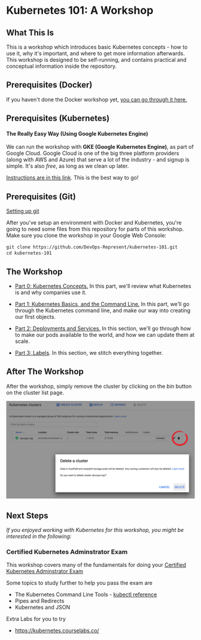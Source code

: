# Kubernetes 101: A Workshop

## What This Is

This is a workshop which introduces basic Kubernetes concepts - how to use it, why it's important, and where to get more information afterwards. This workshop is designed to be self-running, and contains practical and conceptual information inside the repository.

## Prerequisites (Docker)

If you haven't done the Docker workshop yet, [you can go through it here.](https://github.com/DevOps-Represent/docker-101)

## Prerequisites (Kubernetes)

#### The Really Easy Way (Using Google Kubernetes Engine)

We can run the workshop with **GKE (Google Kubernetes Engine)**, as part of Google Cloud. Google Cloud is one of the big three platform providers (along with AWS and Azure) that serve a lot of the industry - and signup is simple. It's also *free*, as long as we clean up later.

[Instructions are in this link](https://github.com/DevOps-Represent/kubernetes-101/blob/master/Setup-with-Google-Cloud.md). This is the best way to go!

## Prerequisites (Git)

[Setting up git](https://docs.github.com/en/github/getting-started-with-github/set-up-git)

After you've setup an environment with Docker and Kubernetes, you're going to need some files from this repository for parts of this workshop. Make sure you clone the workshop in your Google Web Console:

```
git clone https://github.com/DevOps-Represent/kubernetes-101.git
cd kubernetes-101
```

## The Workshop

 - [Part 0: Kubernetes Concepts.](https://github.com/DevOps-Represent/kubernetes-101/blob/master/0-K8S-Concepts.md) In this part, we'll review what Kubernetes is and why companies use it.

 - [Part 1: Kubernetes Basics, and the Command Line.](https://github.com/DevOps-Represent/kubernetes-101/blob/master/1-Kubernetes-Basics.md) In this part, we'll go through the Kubernetes command line, and make our way into creating our first objects.

 - [Part 2: Deployments and Services.](https://github.com/DevOps-Represent/kubernetes-101/blob/master/2-Deployments-and-Services.md) In this section, we'll go through how to make our pods available to the world, and how we can update them at scale.

 - [Part 3: Labels](https://github.com/DevOps-Represent/kubernetes-101/blob/master/3-Labels.md). In this section, we stitch everything together.


## After The Workshop

After the workshop, simply remove the cluster by clicking on the *bin* button on the cluster list page.

![Google Won't Charge](images/15-cleanup.png)

## Next Steps

*If you enjoyed working with Kubernetes for this workshop, you might be interested in the following:*

### Certified Kubernetes Adminstrator Exam
This workshop covers many of the fundamentals for doing your [Certified Kubernetes Adminstrator Exam](https://training.linuxfoundation.org/certification/certified-kubernetes-administrator-cka/)

Some topics to study further to help you pass the exam are

* The Kubernetes Command Line Tools - [kubectl reference](https://kubernetes.io/docs/reference/kubectl/)
* Pipes and Redirects
* Kubernetes and JSON

Extra Labs for you to try
* https://kubernetes.courselabs.co/